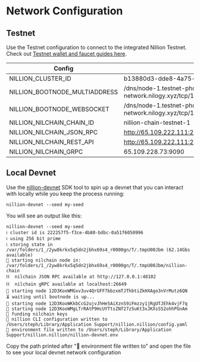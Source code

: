 # Network Configuration

## Testnet

Use the Testnet configuration to connect to the integrated Nillion Testnet. Check out [Testnet wallet and faucet guides here](/testnet-guides).

| Config                        | Value                                                                                                                        |
| ----------------------------- | ---------------------------------------------------------------------------------------------------------------------------- |
| NILLION_CLUSTER_ID            | b13880d3-dde8-4a75-a171-8a1a9d985e6c                                                                                         |
| NILLION_BOOTNODE_MULTIADDRESS | /dns/node-1.testnet-photon.nillion-network.nilogy.xyz/tcp/14111/p2p/12D3KooWCfFYAb77NCjEk711e9BVe2E6mrasPZTtAjJAPtVAdbye     |
| NILLION_BOOTNODE_WEBSOCKET    | /dns/node-1.testnet-photon.nillion-network.nilogy.xyz/tcp/14211/wss/p2p/12D3KooWCfFYAb77NCjEk711e9BVe2E6mrasPZTtAjJAPtVAdbye |
| NILLION_NILCHAIN_CHAIN_ID     | nillion-chain-testnet-1                                                                                                      |
| NILLION_NILCHAIN_JSON_RPC     | http://65.109.222.111:26657                                                                                                  |
| NILLION_NILCHAIN_REST_API     | http://65.109.222.111:26657                                                                                                  |
| NILLION_NILCHAIN_GRPC         | 65.109.228.73:9090                                                                                                           |

## Local Devnet

Use the [nillion-devnet](/nillion-devnet) SDK tool to spin up a devnet that you can interact with locally while you keep the process running:

```
nillion-devnet --seed my-seed
```

You will see an output like this:

```
nillion-devnet --seed my-seed
ℹ️ cluster id is 222257f5-f3ce-4b80-bdbc-0a51f6050996
ℹ️ using 256 bit prime
ℹ️ storing state in /var/folders/1_/2yw8krkx5q5dn2jbhx69s4_r0000gn/T/.tmpU00Jbm (62.14Gbs available)
🏃 starting nilchain node in: /var/folders/1_/2yw8krkx5q5dn2jbhx69s4_r0000gn/T/.tmpU00Jbm/nillion-chain
⛓  nilchain JSON RPC available at http://127.0.0.1:48102
⛓  nilchain gRPC available at localhost:26649
🏃 starting node 12D3KooWMGxv3uv4QrGFF7bbzxmTJThbtiZkHXAgo3nVrMutz6QN
⏳ waiting until bootnode is up...
🏃 starting node 12D3KooWKkbCcG2ujvJhHe5AiXznS9iFmzzy1jRgUTJEhk4vjF7q
🏃 starting node 12D3KooWMgLTrRAtP9HcUYTtsZNf27z5uKt3xJKXsSS2ohhPGnAm
👛 funding nilchain keys
📝 nillion CLI configuration written to /Users/steph/Library/Application Support/nillion.nillion/config.yaml
🌄 environment file written to /Users/steph/Library/Application Support/nillion.nillion/nillion-devnet.env
```

Copy the path printed after "🌄 environment file written to" and open the file to see your local devnet network configuration
